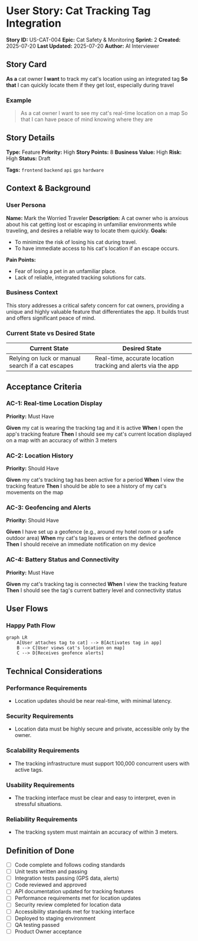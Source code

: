 # User Story: Cat Tracking Tag Integration

**Story ID:** US-CAT-004
**Epic:** Cat Safety & Monitoring
**Sprint:** 2
**Created:** 2025-07-20
**Last Updated:** 2025-07-20
**Author:** AI Interviewer

## Story Card

**As a** cat owner
**I want** to track my cat's location using an integrated tag
**So that** I can quickly locate them if they get lost, especially during travel

### Example
> As a cat owner
> I want to see my cat's real-time location on a map
> So that I can have peace of mind knowing where they are

## Story Details

**Type:** Feature
**Priority:** High
**Story Points:** 8
**Business Value:** High
**Risk:** High
**Status:** Draft

**Tags:** `frontend` `backend` `api` `gps` `hardware`

## Context & Background

### User Persona
**Name:** Mark the Worried Traveler
**Description:** A cat owner who is anxious about his cat getting lost or escaping in unfamiliar environments while traveling, and desires a reliable way to locate them quickly.
**Goals:**
- To minimize the risk of losing his cat during travel.
- To have immediate access to his cat's location if an escape occurs.

**Pain Points:**
- Fear of losing a pet in an unfamiliar place.
- Lack of reliable, integrated tracking solutions for cats.

### Business Context
This story addresses a critical safety concern for cat owners, providing a unique and highly valuable feature that differentiates the app. It builds trust and offers significant peace of mind.

### Current State vs Desired State
| Current State | Desired State |
|--------------|---------------|
| Relying on luck or manual search if a cat escapes | Real-time, accurate location tracking and alerts via the app |

## Acceptance Criteria

### AC-1: Real-time Location Display
**Priority:** Must Have

**Given** my cat is wearing the tracking tag and it is active
**When** I open the app's tracking feature
**Then** I should see my cat's current location displayed on a map with an accuracy of within 3 meters

### AC-2: Location History
**Priority:** Should Have

**Given** my cat's tracking tag has been active for a period
**When** I view the tracking feature
**Then** I should be able to see a history of my cat's movements on the map

### AC-3: Geofencing and Alerts
**Priority:** Should Have

**Given** I have set up a geofence (e.g., around my hotel room or a safe outdoor area)
**When** my cat's tag leaves or enters the defined geofence
**Then** I should receive an immediate notification on my device

### AC-4: Battery Status and Connectivity
**Priority:** Must Have

**Given** my cat's tracking tag is connected
**When** I view the tracking feature
**Then** I should see the tag's current battery level and connectivity status

## User Flows

### Happy Path Flow
```mermaid
graph LR
    A[User attaches tag to cat] --> B[Activates tag in app]
    B --> C[User views cat's location on map]
    C --> D[Receives geofence alerts]
```

## Technical Considerations

### Performance Requirements
- Location updates should be near real-time, with minimal latency.

### Security Requirements
- Location data must be highly secure and private, accessible only by the owner.

### Scalability Requirements
- The tracking infrastructure must support 100,000 concurrent users with active tags.

### Usability Requirements
- The tracking interface must be clear and easy to interpret, even in stressful situations.

### Reliability Requirements
- The tracking system must maintain an accuracy of within 3 meters.

## Definition of Done

- [ ] Code complete and follows coding standards
- [ ] Unit tests written and passing
- [ ] Integration tests passing (GPS data, alerts)
- [ ] Code reviewed and approved
- [ ] API documentation updated for tracking features
- [ ] Performance requirements met for location updates
- [ ] Security review completed for location data
- [ ] Accessibility standards met for tracking interface
- [ ] Deployed to staging environment
- [ ] QA testing passed
- [ ] Product Owner acceptance
